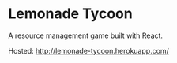 # Lemonade Tycoon

A resource management game built with React.

Hosted: http://lemonade-tycoon.herokuapp.com/
